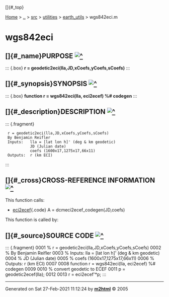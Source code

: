 []{#_top}

<div>

[Home](../../../../index.html) \> [..](#) \> [src](#) \> [utilities](#)
\> [earth_utils](index.html) \> wgs842eci.m

</div>

# wgs842eci

## []{#_name}PURPOSE [![\^](../../../../up.png)](#_top)

::: {.box}
**r = geodetic2eci(lla,JD,xCoefs,yCoefs,sCoefs)**
:::

## []{#_synopsis}SYNOPSIS [![\^](../../../../up.png)](#_top)

::: {.box}
**function r = wgs842eci(lla, eci2ecef) %\# codegen**
:::

## []{#_description}DESCRIPTION [![\^](../../../../up.png)](#_top)

::: {.fragment}
``` {.comment}
 r = geodetic2eci(lla,JD,xCoefs,yCoefs,sCoefs)
 By Benjamin Reifler
 Inputs:   lla = [lat lon h]' (deg & km geodetic)
           JD (Julian date)
           coefs (1600x17,1275x17,66x11)
 Outputs:  r (km ECI)
```
:::

## []{#_cross}CROSS-REFERENCE INFORMATION [![\^](../../../../up.png)](#_top)

This function calls:

-   [eci2ecef](eci2ecef.html "function rotmat = eci2ecef(jd,coefs)"){.code}
    A = dcmeci2ecef_codegen(JD,coefs)

This function is called by:

## []{#_source}SOURCE CODE [![\^](../../../../up.png)](#_top)

::: {.fragment}
    0001 % r = geodetic2eci(lla,JD,xCoefs,yCoefs,sCoefs)
    0002 % By Benjamin Reifler
    0003 % Inputs:   lla = [lat lon h]' (deg & km geodetic)
    0004 %           JD (Julian date)
    0005 %           coefs (1600x17,1275x17,66x11)
    0006 % Outputs:  r (km ECI)
    0007 
    0008 function r = wgs842eci(lla, eci2ecef) %# codegen
    0009 
    0010 % convert geodetic to ECEF
    0011 p = geodetic2ecef(lla);
    0012 
    0013 r = eci2ecef'*p;
:::

------------------------------------------------------------------------

Generated on Sat 27-Feb-2021 11:12:24 by
**[m2html](http://www.artefact.tk/software/matlab/m2html/ "Matlab Documentation in HTML")**
© 2005
